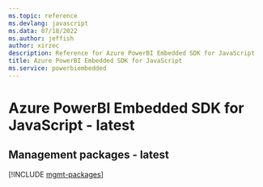 ```yaml
---
ms.topic: reference
ms.devlang: javascript
ms.data: 07/18/2022
ms.author: jeffish
author: xirzec
description: Reference for Azure PowerBI Embedded SDK for JavaScript
title: Azure PowerBI Embedded SDK for JavaScript
ms.service: powerbiembedded
---
```

# Azure PowerBI Embedded SDK for JavaScript - latest

## Management packages - latest
[!INCLUDE [mgmt-packages](powerbi-embedded-mgmt-index.md)]
